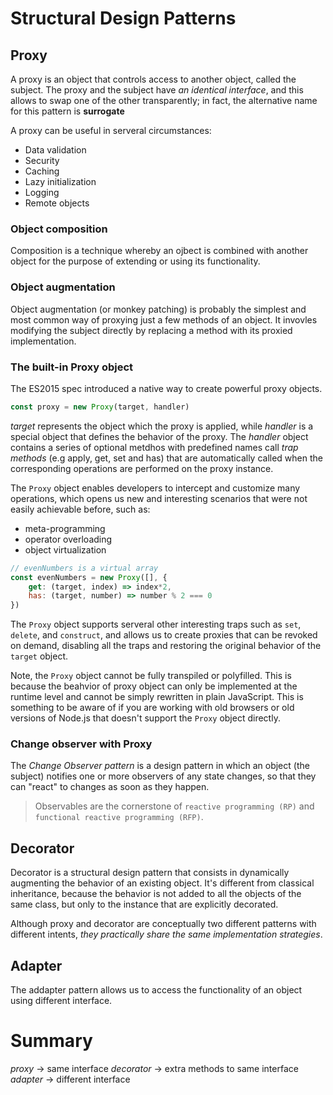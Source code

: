 # Structural Design Patterns

## Proxy

A proxy is an object that controls access to another object, called the subject. The proxy and the subject have _an identical interface_, and this allows to swap one of the other transparently; in fact, the alternative name for this pattern is **surrogate**

A proxy can be useful in serveral circumstances:

-   Data validation
-   Security
-   Caching
-   Lazy initialization
-   Logging
-   Remote objects

### Object composition

Composition is a technique whereby an ojbect is combined with another object for the purpose of extending or using its functionality.

### Object augmentation

Object augmentation (or monkey patching) is probably the simplest and most common way of proxying just a few methods of an object. It invovles modifying the subject directly by replacing a method with its proxied implementation.

### The built-in Proxy object

The ES2015 spec introduced a native way to create powerful proxy objects.

```JavaScript
const proxy = new Proxy(target, handler)
```

_target_ represents the object which the proxy is applied, while _handler_ is a special object that defines the behavior of the proxy. The _handler_ object contains a series of optional metdhos with predefined names call _trap methods_ (e.g apply, get, set and has) that are automatically called when the corresponding operations are performed on the proxy instance.

The `Proxy` object enables developers to intercept and customize many operations, which opens us new and interesting scenarios that were not easily achievable before, such as:

-   meta-programming
-   operator overloading
-   object virtualization

```JavaScript
// evenNumbers is a virtual array
const evenNumbers = new Proxy([], {
    get: (target, index) => index*2,
    has: (target, number) => number % 2 === 0
})
```

The `Proxy` object supports serveral other interesting traps such as `set`, `delete`, and `construct`, and allows us to create proxies that can be revoked on demand, disabling all the traps and restoring the original behavior of the `target` object.

Note, the `Proxy` object cannot be fully transpiled or polyfilled. This is because the beahvior of proxy object can only be implemented at the runtime level and cannot be simply rewritten in plain JavaScript. This is something to be aware of if you are working with old browsers or old versions of Node.js that doesn't support the `Proxy` object directly.

### Change observer with Proxy

The _Change Observer pattern_ is a design pattern in which an object (the subject) notifies one or more observers of any state changes, so that they can "react" to changes as soon as they happen.

> Observables are the cornerstone of `reactive programming (RP)` and `functional reactive programming (RFP)`.

## Decorator

Decorator is a structural design pattern that consists in dynamically augmenting the behavior of an existing object. It's different from classical inheritance, because the behavior is not added to all the objects of the same class, but only to the instance that are explicitly decorated.

Although proxy and decorator are conceptually two different patterns with different intents, _they practically share the same implementation strategies_.

## Adapter

The addapter pattern allows us to access the functionality of an object using different interface.

# Summary

_proxy_ -> same interface
_decorator_ -> extra methods to same interface
_adapter_ -> different interface
